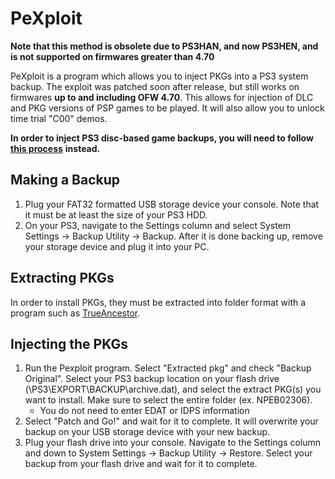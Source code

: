 # PeXploit

**Note that this method is obsolete due to PS3HAN, and now PS3HEN, and is not supported on firmwares greater than 4.70**

PeXploit is a program which allows you to inject PKGs into a PS3 system backup. The exploit was patched soon after release, but still works on firmwares **up to and including OFW 4.70**. This allows for injection of DLC and PKG versions of PSP games to be played. It will also allow you to unlock time trial "C00" demos.

**In order to inject PS3 disc-based game backups, you will need to follow** [**this process**](backup-injection.md) **instead.**

## Making a Backup

1. Plug your FAT32 formatted USB storage device your console. Note that it must be at least the size of your PS3 HDD.
2. On your PS3, navigate to the Settings column and select System Settings → Backup Utility → Backup. After it is done backing up, remove your storage device and plug it into your PC.

## Extracting PKGs

In order to install PKGs, they must be extracted into folder format with a program such as [TrueAncestor](https://www.reddit.com/r/ps3homebrew/wiki/trueancestor).

## Injecting the PKGs

1. Run the Pexploit program. Select "Extracted pkg" and check "Backup Original". Select your PS3 backup location on your flash drive \(\PS3\EXPORT\BACKUP\\archive.dat\), and select the extract PKG\(s\) you want to install. Make sure to select the entire folder \(ex. NPEB02306\).
   * You do not need to enter EDAT or IDPS information
2. Select "Patch and Go!" and wait for it to complete. It will overwrite your backup on your USB storage device with your new backup.
3. Plug your flash drive into your console. Navigate to the Settings column and down to System Settings → Backup Utility → Restore. Select your backup from your flash drive and wait for it to complete.

